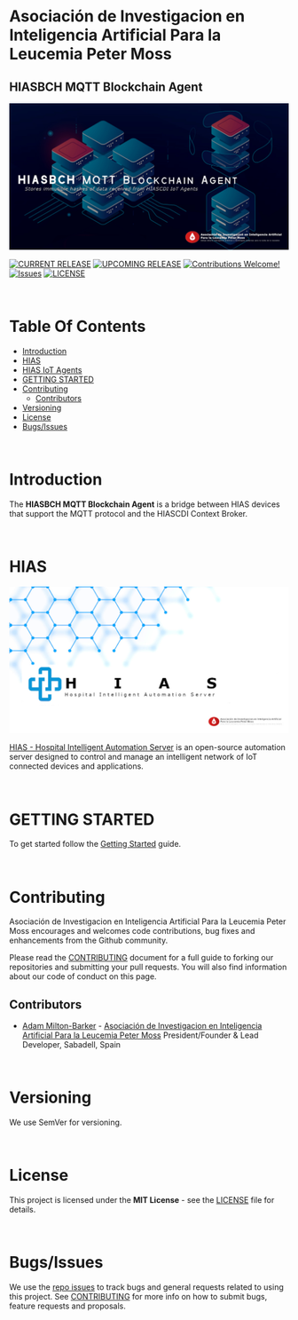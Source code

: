 # Asociación de Investigacion en Inteligencia Artificial Para la Leucemia Peter Moss
## HIASBCH MQTT Blockchain Agent

![HIASBCH MQTT Blockchain Agent](assets/images/HIASBCH-MQTT-Blockchain-Agent.jpg)

[![CURRENT RELEASE](https://img.shields.io/badge/CURRENT%20RELEASE-1.0.0-blue.svg)](https://github.com/AIIAL/HIASBCH-MQTT-Blockchain-Agent/tree/1.0.0) [![UPCOMING RELEASE](https://img.shields.io/badge/CURRENT%20DEV%20BRANCH-2.0.0-blue.svg)](https://github.com/AIIAL/HIASBCH-MQTT-Blockchain-Agent/tree/2.0.0) [![Contributions Welcome!](https://img.shields.io/badge/Contributions-Welcome-lightgrey.svg)](CONTRIBUTING.md)  [![Issues](https://img.shields.io/badge/Issues-Welcome-lightgrey.svg)](issues) [![LICENSE](https://img.shields.io/badge/LICENSE-MIT-blue.svg)](LICENSE)

&nbsp;

# Table Of Contents

- [Introduction](#introduction)
- [HIAS](#hias)
- [HIAS IoT Agents](#hias-iot-agents)
- [GETTING STARTED](#getting-started)
- [Contributing](#contributing)
  - [Contributors](#contributors)
- [Versioning](#versioning)
- [License](#license)
- [Bugs/Issues](#bugs-issues)

&nbsp;

# Introduction

The **HIASBCH MQTT Blockchain Agent** is a bridge between HIAS devices that support the MQTT protocol and the HIASCDI Context Broker.

&nbsp;

# HIAS

![HIAS - Hospital Intelligent Automation Server](assets/images/HIAS.jpg)

[HIAS - Hospital Intelligent Automation Server](https://github.com/AIIAL/HIAS-Server) is an open-source automation server designed to control and manage an intelligent network of IoT connected devices and applications.

&nbsp;

# GETTING STARTED

To get started follow the [Getting Started](docs/getting-started.md) guide.

&nbsp;

# Contributing
Asociación de Investigacion en Inteligencia Artificial Para la Leucemia Peter Moss encourages and welcomes code contributions, bug fixes and enhancements from the Github community.

Please read the [CONTRIBUTING](CONTRIBUTING.md "CONTRIBUTING") document for a full guide to forking our repositories and submitting your pull requests. You will also find information about our code of conduct on this page.

## Contributors
- [Adam Milton-Barker](https://www.leukemiaairesearch.com/association/volunteers/adam-milton-barker "Adam Milton-Barker") - [Asociación de Investigacion en Inteligencia Artificial Para la Leucemia Peter Moss](https://www.leukemiaresearchassociation.ai "Asociación de Investigacion en Inteligencia Artificial Para la Leucemia Peter Moss") President/Founder & Lead Developer, Sabadell, Spain

&nbsp;

# Versioning
We use SemVer for versioning.

&nbsp;

# License
This project is licensed under the **MIT License** - see the [LICENSE](LICENSE "LICENSE") file for details.

&nbsp;

# Bugs/Issues
We use the [repo issues](issues "repo issues") to track bugs and general requests related to using this project. See [CONTRIBUTING](CONTRIBUTING.md "CONTRIBUTING") for more info on how to submit bugs, feature requests and proposals.